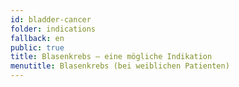 ```yaml
---
id: bladder-cancer
folder: indications
fallback: en
public: true
title: Blasenkrebs – eine mögliche Indikation
menutitle: Blasenkrebs (bei weiblichen Patienten)
---
```

